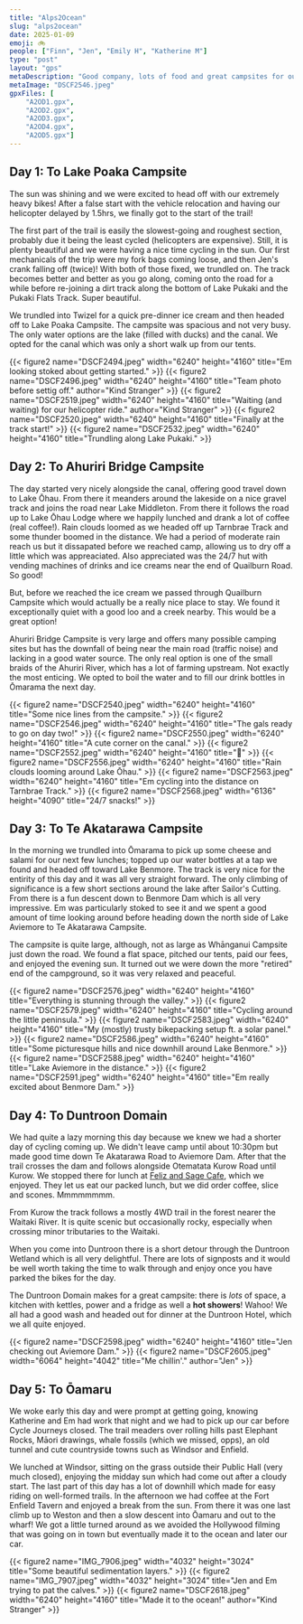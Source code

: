 ```yaml
---
title: "Alps2Ocean"
slug: "alps2ocean"
date: 2025-01-09
emoji: 🚲
people: ["Finn", "Jen", "Emily H", "Katherine M"]
type: "post"
layout: "gps"
metaDescription: "Good company, lots of food and great campsites for our first bikepacking adventure."
metaImage: "DSCF2546.jpeg"
gpxFiles: [
    "A2OD1.gpx",
    "A2OD2.gpx",
    "A2OD3.gpx",
    "A2OD4.gpx",
    "A2OD5.gpx"]
---
```


## Day 1: To Lake Poaka Campsite

The sun was shining and we were excited to head off with our extremely heavy bikes! After a false start with the vehicle relocation and having our helicopter delayed by 1.5hrs, we finally got to the start of the trail!

The first part of the trail is easily the slowest-going and roughest section, probably due it being the least cycled (helicopters are expensive). Still, it is plenty beautiful and we were having a nice time cycling in the sun. Our first mechanicals of the trip were my fork bags coming loose, and then Jen's crank falling off (twice)! With both of those fixed, we trundled on. The track becomes better and better as you go along, coming onto the road for a while before re-joining a dirt track along the bottom of Lake Pukaki and the Pukaki Flats Track. Super beautiful.

We trundled into Twizel for a quick pre-dinner ice cream and then headed off to Lake Poaka Campsite. The campsite was spacious and not very busy. The only water options are the lake (filled with ducks) and the canal. We opted for the canal which was only a short walk up from our tents.


{{< figure2 name="DSCF2494.jpeg" width="6240" height="4160" title="Em looking stoked about getting started." >}}
{{< figure2 name="DSCF2496.jpeg" width="6240" height="4160" title="Team photo before settig off." author="Kind Stranger" >}}
{{< figure2 name="DSCF2519.jpeg" width="6240" height="4160" title="Waiting (and waiting) for our helicopter ride." author="Kind Stranger" >}}
{{< figure2 name="DSCF2520.jpeg" width="6240" height="4160" title="Finally at the track start!" >}}
{{< figure2 name="DSCF2532.jpeg" width="6240" height="4160" title="Trundling along Lake Pukaki." >}}

## Day 2: To Ahuriri Bridge Campsite

The day started very nicely alongside the canal, offering good travel down to Lake Ōhau. From there it meanders around the lakeside on a nice gravel track and joins the road near Lake Middleton. From there it follows the road up to Lake Ōhau Lodge where we happily lunched and drank a lot of coffee (real coffee!). Rain clouds loomed as we headed off up Tarnbrae Track and some thunder boomed in the distance. We had a period of moderate rain reach us but it dissapated before we reached camp, allowing us to dry off a little which was appreaciated. Also appreciated was the 24/7 hut with vending machines of drinks and ice creams near the end of Quailburn Road. So good!

But, before we reached the ice cream we passed through Quailburn Campsite which would actually be a really nice place to stay. We found it exceptionally quiet with a good loo and a creek nearby. This would be a great option!

Ahuriri Bridge Campsite is very large and offers many possible camping sites but has the downfall of being near the main road (traffic noise) and lacking in a good water source. The only real option is one of the small braids of the Ahuriri River, which has a lot of farming upstream. Not exactly the most enticing. We opted to boil the water and to fill our drink bottles in Ōmarama the next day.

{{< figure2 name="DSCF2540.jpeg" width="6240" height="4160" title="Some nice lines from the campsite." >}}
{{< figure2 name="DSCF2546.jpeg" width="6240" height="4160" title="The gals ready to go on day two!" >}}
{{< figure2 name="DSCF2550.jpeg" width="6240" height="4160" title="A cute corner on the canal." >}}
{{< figure2 name="DSCF2552.jpeg" width="6240" height="4160" title="🐅" >}}
{{< figure2 name="DSCF2556.jpeg" width="6240" height="4160" title="Rain clouds looming around Lake Ōhau." >}}
{{< figure2 name="DSCF2563.jpeg" width="6240" height="4160" title="Em cycling into the distance on Tarnbrae Track." >}}
{{< figure2 name="DSCF2568.jpeg" width="6136" height="4090" title="24/7 snacks!" >}}

## Day 3: To Te Akatarawa Campsite

In the morning we trundled into Ōmarama to pick up some cheese and salami for our next few lunches; topped up our water bottles at a tap we found and headed off toward Lake Benmore. The track is very nice for the entirity of this day and it was all very straight forward. The only climbing of significance is a few short sections around the lake after Sailor's Cutting. From there is a fun descent down to Benmore Dam which is all very impressive. Em was particularly stoked to see it and we spent a good amount of time looking around before heading down the north side of Lake Aviemore to Te Akatarawa Campsite.

The campsite is quite large, although, not as large as Whānganui Campsite just down the road. We found a flat space, pitched our tents, paid our fees, and enjoyed the evening sun. It turned out we were down the more "retired" end of the campground, so it was very relaxed and peaceful.

{{< figure2 name="DSCF2576.jpeg" width="6240" height="4160" title="Everything is stunning through the valley." >}}
{{< figure2 name="DSCF2579.jpeg" width="6240" height="4160" title="Cycling around the little peninsula." >}}
{{< figure2 name="DSCF2583.jpeg" width="6240" height="4160" title="My (mostly) trusty bikepacking setup ft. a solar panel." >}}
{{< figure2 name="DSCF2586.jpeg" width="6240" height="4160" title="Some picturesque hills and nice downhill around Lake Benmore." >}}
{{< figure2 name="DSCF2588.jpeg" width="6240" height="4160" title="Lake Aviemore in the distance." >}}
{{< figure2 name="DSCF2591.jpeg" width="6240" height="4160" title="Em really excited about Benmore Dam." >}}

## Day 4: To Duntroon Domain

We had quite a lazy morning this day because we knew we had a shorter day of cycling coming up. We didn't leave camp until about 10:30pm but made good time down Te Akatarawa Road to Aviemore Dam. After that the trail crosses the dam and follows alongside Otematata Kurow Road until Kurow. We stopped there for lunch at [Feliz and Sage Cafe](https://maps.app.goo.gl/amsZC3NYiFKq7xaT8), which we enjoyed. They let us eat our packed lunch, but we did order coffee, slice and scones. Mmmmmmmm.

From Kurow the track follows a mostly 4WD trail in the forest nearer the Waitaki River. It is quite scenic but occasionally rocky, especially when crossing minor tributaries to the Waitaki.

When you come into Duntroon there is a short detour through the Duntroon Wetland which is all very delightful. There are lots of signposts and it would be well worth taking the time to walk through and enjoy once you have parked the bikes for the day.

The Duntroon Domain makes for a great campsite: there is _lots_ of space, a kitchen with kettles, power and a fridge as well a __hot showers__! Wahoo! We all had a good wash and headed out for dinner at the Duntroon Hotel, which we all quite enjoyed.

{{< figure2 name="DSCF2598.jpeg" width="6240" height="4160" title="Jen checking out Aviemore Dam." >}}
{{< figure2 name="DSCF2605.jpeg" width="6064" height="4042" title="Me chillin'." author="Jen" >}}

## Day 5: To Ōamaru

We woke early this day and were prompt at getting going, knowing Katherine and Em had work that night and we had to pick up our car before Cycle Journeys closed. The trail meaders over rolling hills past Elephant Rocks, Māori drawings, whale fossils (which we missed, opps), an old tunnel and cute countryside towns such as Windsor and Enfield. 

We lunched at Windsor, sitting on the grass outside their Public Hall (very much closed), enjoying the midday sun which had come out after a cloudy start. The last part of this day has a lot of downhill which made for easy riding on well-formed trails. In the afternoon we had coffee at the Fort Enfield Tavern and enjoyed a break from the sun. From there it was one last climb up to Weston and then a slow descent into Ōamaru and out to the wharf! We got a little turned around as we avoided the Hollywood filming that was going on in town but eventually made it to the ocean and later our car.

{{< figure2 name="IMG_7906.jpeg" width="4032" height="3024" title="Some beautiful sedimentation layers." >}}
{{< figure2 name="IMG_7907.jpeg" width="4032" height="3024" title="Jen and Em trying to pat the calves." >}}
{{< figure2 name="DSCF2618.jpeg" width="6240" height="4160" title="Made it to the ocean!" author="Kind Stranger" >}}
